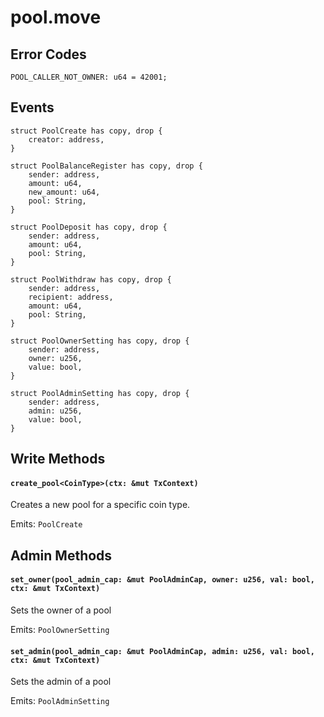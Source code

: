 # pool.move

## Error Codes

```
POOL_CALLER_NOT_OWNER: u64 = 42001;
```

## Events

```
struct PoolCreate has copy, drop {
    creator: address,
}

struct PoolBalanceRegister has copy, drop {
    sender: address,
    amount: u64,
    new_amount: u64,
    pool: String,
}

struct PoolDeposit has copy, drop {
    sender: address,
    amount: u64,
    pool: String,
}

struct PoolWithdraw has copy, drop {
    sender: address,
    recipient: address,
    amount: u64,
    pool: String,
}

struct PoolOwnerSetting has copy, drop {
    sender: address,
    owner: u256,
    value: bool,
}

struct PoolAdminSetting has copy, drop {
    sender: address,
    admin: u256,
    value: bool,
}
```

## Write Methods

#### `create_pool<CoinType>(ctx: &mut TxContext)`

Creates a new pool for a specific coin type.&#x20;

Emits: `PoolCreate`

## Admin Methods

#### `set_owner(pool_admin_cap: &mut PoolAdminCap, owner: u256, val: bool, ctx: &mut TxContext)`

Sets the owner of a pool

Emits: `PoolOwnerSetting`

#### `set_admin(pool_admin_cap: &mut PoolAdminCap, admin: u256, val: bool, ctx: &mut TxContext)`

Sets the admin of a pool

Emits: `PoolAdminSetting`
